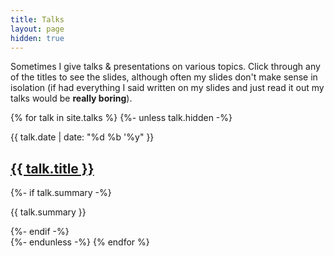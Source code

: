 ```yaml
---
title: Talks
layout: page
hidden: true
---
```


Sometimes I give talks & presentations on various topics. Click through any of
the titles to see the slides, although often my slides don't make sense in
isolation (if had everything I said written on my slides and just read it out my
talks would be **really boring**).

{% for talk in site.talks %}
{%- unless talk.hidden -%}
<section class="post">
  <p class="post-date">{{ talk.date | date: "%d %b '%y" }}</p>
  <h2><a href="{{ site.baseurl }}{{ talk.url }}">{{ talk.title }}</a></h2>
  {%- if talk.summary -%}
  <p>{{ talk.summary }}</p>
  {%- endif -%}
</section>
{%- endunless -%}
{% endfor %}
